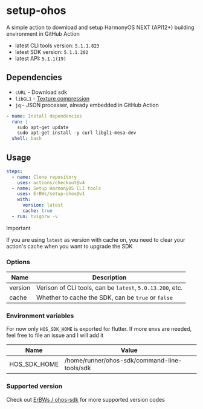 # setup-ohos

A simple action to download and setup HarmonyOS NEXT (API12+) building environment in GitHub Action

- latest CLI tools version: `5.1.1.823`
- latest SDK version: `5.1.1.202`
- latest API: `5.1.1(19)`

## Dependencies

- `cURL` - Download sdk
- `libGL1` - [Texture compression](https://developer.huawei.com/consumer/cn/doc/harmonyos-guides/ide-command-line-building-app#section1478651816216)
- `jq` - JSON processer, already embedded in GitHub Action

```yaml
- name: Install dependencies
  run: |
    sudo apt-get update
    sudo apt-get install -y curl libgl1-mesa-dev
  shell: bash
```

## Usage

```yaml
steps:
  - name: Clone repository
    uses: actions/checkout@v4
  - name: Setup HarmonyOS CLI tools
    uses: ErBWs/setup-ohos@v1
    with:
      version: latest
      cache: true
  - run: hvigorw -v
```

> [!IMPORTANT]
>
> If you are using `latest` as version with cache on, you need to clear your action's cache when you want to upgrade the SDK

### Options

| Name      | Description                                               |
| --------- | --------------------------------------------------------- |
| version   | Verison of CLI tools, can be `latest`, `5.0.13.200`, etc. |
| cache     | Whether to cache the SDK, can be `true` or `false`        |

### Environment variables

For now only `HOS_SDK_HOME` is exported for flutter. If more envs are needed, feel free to file an issue and I will add it

| Name                    | Value                                          |
| ----------------------- | ---------------------------------------------- |
| HOS_SDK_HOME            | /home/runner/ohos-sdk/command-line-tools/sdk   |

### Supported version

Check out [ErBWs / ohos-sdk](https://github.com/ErBWs/ohos-sdk/releases) for more supported version codes
